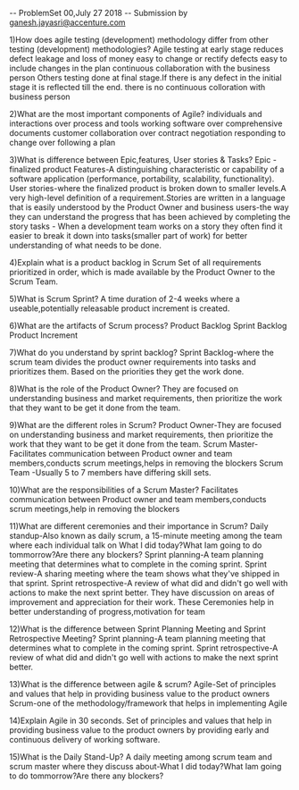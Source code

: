 -- ProblemSet 00,July 27 2018
-- Submission by ganesh.jayasri@accenture.com


1)How does agile testing (development) methodology differ from other testing (development) methodologies?
Agile
testing at early stage reduces defect leakage and loss of money
easy to change or rectify defects
easy to include changes in the plan
continuous collaboration with the business person
Others
testing done at final stage.If there is any defect in the initial stage it is reflected till the end.
there is no continuous colloration with business person

2)What are the most important components of Agile? 
individuals and interactions over process and tools
working software over comprehensive documents
customer collaboration over contract negotiation
responding to change over following a plan

3)What is difference between Epic,features, User stories & Tasks?
Epic -finalized product 
Features-A distinguishing characteristic or capability of a software application (performance, portability, scalability, functionality).
User stories-where the finalized product is broken down to smaller levels.A very high-level definition of a requirement.Stories are written in a language that is easily understood by the Product Owner and business users-the way they can understand the progress that has been achieved by completing the story
tasks - When a development team works on a story they often find it easier to break it down into tasks(smaller part of work) for better understanding of what needs to be done.

4)Explain what is a product backlog in Scrum
  Set of all requirements prioritized in order, which is made available by the Product Owner to the Scrum Team. 

5)What is Scrum Sprint?
  A time duration of 2-4 weeks where a useable,potentially releasable product increment is created.

6)What are the artifacts of Scrum process?
 Product Backlog
 Sprint Backlog
 Product Increment

7)What do you understand by sprint backlog?
 Sprint Backlog-where the scrum team divides the product owner requirements into tasks and prioritizes them. Based on the priorities they get the work done. 

8)What is the role of the Product Owner?
 They are focused on understanding business and market requirements, then prioritize the work that they want to be get it done from the team.

9)What are the different roles in Scrum?
 Product Owner-They are focused on understanding business and market requirements, then prioritize the work that they want to be get it done from the team.
 Scrum Master-Facilitates communication between Product owner and team members,conducts scrum meetings,helps in removing the blockers
 Scrum Team -Usually 5 to 7 members have differing skill sets.

10)What are the responsibilities of a Scrum Master?
 Facilitates communication between Product owner and team members,conducts scrum meetings,help in removing the blockers

11)What are different ceremonies and their importance in Scrum?
 Daily standup-Also known as daily scrum, a 15-minute meeting among the team where each individual talk on What I did today?What Iam going to do tommorrow?Are there any blockers?
 Sprint planning-A team planning meeting that determines what to complete in the coming sprint.
 Sprint review-A sharing meeting where the team shows what they've shipped in that sprint.
 Sprint retrospective-A review of what did and didn't go well with actions to make the next sprint better. They have discussion on areas of improvement and appreciation for their work.
 These Ceremonies help in better understanding of progress,motivation for team

12)What is the difference between Sprint Planning Meeting and Sprint Retrospective Meeting?
Sprint planning-A team planning meeting that determines what to complete in the coming sprint.
Sprint retrospective-A review of what did and didn't go well with actions to make the next sprint better.

13)What is the difference between agile & scrum?
 Agile-Set of principles and values that help in providing business value to the product owners
 Scrum-one of the methodology/framework that helps in implementing Agile

14)Explain Agile in 30 seconds.
 Set of principles and values that help in providing business value to the product owners by providing early and continuous delivery of working software.

15)What is the Daily Stand-Up?
 A daily meeting among scrum team and scrum master where they discuss about-What I did today?What Iam going to do tommorrow?Are there any blockers?
